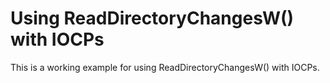 Using ReadDirectoryChangesW() with IOCPs
========================================

This is a working example for using ReadDirectoryChangesW() with IOCPs.